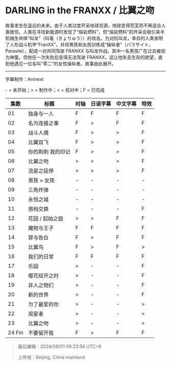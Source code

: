 # DARLING in the FRANXX / 比翼之吻

故事发生在遥远的未来。由于人类过度开采地球资源，地球变得荒芜而不再适合人类居住。人类在寻找新能源时发现了“熔岩燃料”，但“熔岩燃料”的开采会吸引来半机械生命体“叫龙”（叫竜（きょりゅう））的攻击。为对抗叫龙，幸存的人类发明了人形战斗机甲“FranXX”，并将男孩和女孩训练成“操纵者”（パラサイト，Parasite），配成一对共同驾驶 FRANXX 与叫龙作战。其中一名男孩广在过去被视为神童。但他在一次失败后变得无法驾驶 FRANXX，这让他失去生存的欲望，直到他遇见一位名叫“零二”的女性操纵者。故事由此展开。

<hr />

字幕制作：Aninext

\- = 未开始；> = 制作中；< = 校对中；F = 已完成

| 集数   | 标题              | 时轴 | 日语字幕 | 中文字幕 | 特效 |
| ------ | ----------------- | ---- | -------- | -------- | ---- |
| 01     | 独身与一人        | F    | F        | F        | F    |
| 02     | 名为连接之事      | F    | >        | F        | F    |
| 03     | 战斗人偶          | F    | >        | >        | F    |
| 04     | 比翼双飞          | F    | >        | >        | F    |
| 05     | 你的荆刺 我的印记 | F    | >        | >        | F    |
| 06     | 比翼之吻          | >    | >        | >        | F    |
| 07     | 流星之延停        | >    | >        | >        | F    |
| 08     | 男孩 × 女孩       | -    | -        | -        | -    |
| 09     | 三角炸弹          | -    | -        | -        | -    |
| 10     | 永恒之城          | -    | -        | -        | -    |
| 11     | 搭档交换          | -    | -        | -        | F    |
| 12     | 花园 / 起始之庭   | >    | >        | F        | F    |
| 13     | 魔物与王子        | F    | F        | F        | F    |
| 14     | 罪与告白          | F    | >        | F        | F    |
| 15     | 比翼鸟            | F    | >        | F        | >    |
| 16     | 我们的日常        | F    | F        | F        | F    |
| 17     | 乐园              | >    | -        | -        | F    |
| 18     | 樱花绽开之时      | >    | -        | -        | F    |
| 19     | 非人之物们        | >    | -        | -        | F    |
| 20     | 新的世界          | >    | -        | -        | F    |
| 21     | 为了最爱的你      | >    | -        | -        | >    |
| 22     | 观星者            | >    | -        | -        | >    |
| 23     | 比翼之吻          | >    | -        | -        | >    |
| 24 Fin | 不要留开我        | F    | >        | F        | F    |

> 最后编辑：2024/08/01 09:23:58 UTC+8
>
> 上传地：Beijing, China mainland
